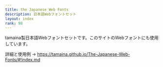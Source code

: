 ```yaml
---
title: the Japanese Web Fonts
description: 日本語Webフォントセット
layout: index
rank: 98
---
```

tamaina製日本語Webフォントセットです。このサイトのWebフォントにも使用しています。

詳細と使用例 → https://tamaina.github.io/The-Japanese-Web-Fonts/#!index.md
